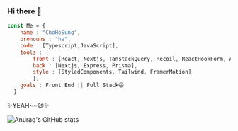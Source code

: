 ### Hi there 👋

```js
const Me = {
    name : "ChoHoSung",
    pronouns : "he",
    code : [Typescript,JavaScript],
    tools : {
        front : [React, Nextjs, TanstackQuery, Recoil, ReactHookForm, Axios],
        back : [Nextjs, Express, Prisma],
        style : [StyledComponents, Tailwind, FramerMotion]
        },
    goals : Front End || Full Stack😄
  }
```

✨YEAH~~😆✨

![Anurag's GitHub stats](https://github-readme-stats.vercel.app/api?username=chspower1&show_icons=true&theme=blueberry)
<!--
**chpsower1/chspower1** is a ✨ _special_ ✨ repository because its `README.md` (this file) appears on your GitHub profile.
Here are some ideas to get you started:
- 🔭 I’m currently working on ...
- 🌱 I’m currently learning ...
- 👯 I’m looking to collaborate on ...
- 🤔 I’m looking for help with ...
- 💬 Ask me about ...
- 📫 How to reach me: ...
- 😄 Pronouns: ...
- ⚡ Fun fact: ...
-->
